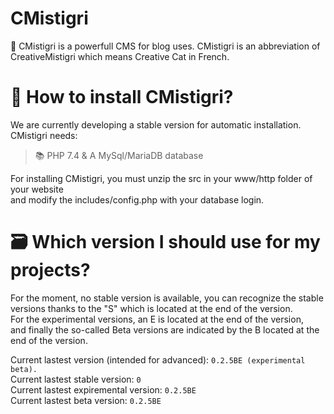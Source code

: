 # CMistigri 
📣 CMistigri is a powerfull CMS for blog uses. 
CMistigri is an abbreviation of CreativeMistigri which means Creative Cat in French.

# 💾 How to install CMistigri?

We are currently developing a stable version for automatic installation. \
CMistigri needs: 

> 📚 PHP 7.4 & A MySql/MariaDB database

For installing CMistigri, you must unzip the src in your www/http folder of your website \
and modify the includes/config.php with your database login.


# 🗃 Which version I should use for my projects?

For the moment, no stable version is available, 
you can recognize the stable versions thanks to the "S" which is located at the end of the version. \
For the experimental versions, an E is located at the end of the version, \
and finally the so-called Beta versions are indicated by the B located at the end of the version. 

Current lastest version (intended for advanced): `0.2.5BE (experimental beta).` \
Current lastest stable version: `0` \
Current lastest expiremental version: `0.2.5BE` \
Current lastest beta version: `0.2.5BE`


